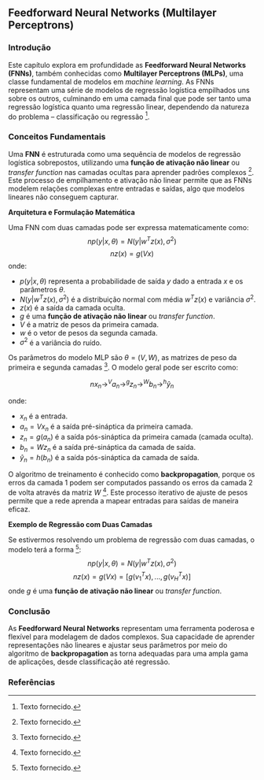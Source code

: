 ## Feedforward Neural Networks (Multilayer Perceptrons)

### Introdução
Este capítulo explora em profundidade as **Feedforward Neural Networks (FNNs)**, também conhecidas como **Multilayer Perceptrons (MLPs)**, uma classe fundamental de modelos em *machine learning*. As FNNs representam uma série de modelos de regressão logística empilhados uns sobre os outros, culminando em uma camada final que pode ser tanto uma regressão logística quanto uma regressão linear, dependendo da natureza do problema – classificação ou regressão [^1].

### Conceitos Fundamentais

Uma **FNN** é estruturada como uma sequência de modelos de regressão logística sobrepostos, utilizando uma **função de ativação não linear** ou *transfer function* nas camadas ocultas para aprender padrões complexos [^1]. Este processo de empilhamento e ativação não linear permite que as FNNs modelem relações complexas entre entradas e saídas, algo que modelos lineares não conseguem capturar.

**Arquitetura e Formulação Matemática**

Uma FNN com duas camadas pode ser expressa matematicamente como:
$$np(y|x, \theta) = N(y|w^Tz(x), \sigma^2)$$
$$nz(x) = g(Vx)$$
onde:
*   $p(y|x, \theta)$ representa a probabilidade de saída $y$ dado a entrada $x$ e os parâmetros $\theta$.
*   $N(y|w^Tz(x), \sigma^2)$ é a distribuição normal com média $w^Tz(x)$ e variância $\sigma^2$.
*   $z(x)$ é a saída da camada oculta.
*   $g$ é uma **função de ativação não linear** ou *transfer function*.
*   $V$ é a matriz de pesos da primeira camada.
*   $w$ é o vetor de pesos da segunda camada.
*   $\sigma^2$ é a variância do ruído.

Os parâmetros do modelo MLP são $\theta = (V, W)$, as matrizes de peso da primeira e segunda camadas [^1]. O modelo geral pode ser escrito como:

$$nx_n \rightarrow^V a_n \rightarrow^g z_n \rightarrow^W b_n \rightarrow^h \hat{y}_n$$

onde:
*   $x_n$ é a entrada.
*   $a_n = Vx_n$ é a saída pré-sináptica da primeira camada.
*   $z_n = g(a_n)$ é a saída pós-sináptica da primeira camada (camada oculta).
*   $b_n = Wz_n$ é a saída pré-sináptica da camada de saída.
*   $\hat{y}_n = h(b_n)$ é a saída pós-sináptica da camada de saída.

O algoritmo de treinamento é conhecido como **backpropagation**, porque os erros da camada 1 podem ser computados passando os erros da camada 2 de volta através da matriz $W$ [^1]. Este processo iterativo de ajuste de pesos permite que a rede aprenda a mapear entradas para saídas de maneira eficaz.

**Exemplo de Regressão com Duas Camadas**

Se estivermos resolvendo um problema de regressão com duas camadas, o modelo terá a forma [^1]:
$$np(y|x, \theta) = N(y|w^Tz(x), \sigma^2)$$
$$nz(x) = g(Vx) = [g(v^T_1x),..., g(v^T_Hx)]$$
onde $g$ é uma **função de ativação não linear** ou *transfer function*.

### Conclusão

As **Feedforward Neural Networks** representam uma ferramenta poderosa e flexível para modelagem de dados complexos. Sua capacidade de aprender representações não lineares e ajustar seus parâmetros por meio do algoritmo de **backpropagation** as torna adequadas para uma ampla gama de aplicações, desde classificação até regressão.

### Referências
[^1]: Texto fornecido.
<!-- END -->